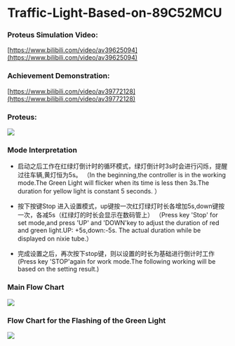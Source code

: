 # Traffic-Light-Based-on-89C52MCU
### Proteus Simulation Video:
[https://www.bilibili.com/video/av39625094](https://www.bilibili.com/video/av39625094)
### Achievement Demonstration:
[https://www.bilibili.com/video/av39772128](https://www.bilibili.com/video/av39772128)
### Proteus:
![](https://i.imgur.com/APCsanW.png)

### Mode Interpretation


- 启动之后工作在红绿灯倒计时的循环模式，绿灯倒计时3s时会进行闪烁，提醒过往车辆,黄灯恒为5s。
（In the beginning,the controller is in the working mode.The Green Light will flicker when its time is less then 3s.The duration for yellow light is constant 5 seconds. ）

-  按下按键Stop 进入设置模式，up键按一次红灯绿灯时长各增加5s,down键按一次，各减5s（红绿灯的时长会显示在数码管上）
（Press key 'Stop' for set mode,and press 'UP' and 'DOWN'key to adjust the duration of red and green light.UP: +5s,down:-5s. The actual duration while be displayed on nixie tube.）

- 完成设置之后，再次按下stop键，则以设置的时长为基础进行倒计时工作
(Press key 'STOP'again for work mode.The following working will be based on the setting result.)

### Main Flow Chart
![](https://i.imgur.com/RMt6lo1.png)

### Flow Chart for  the Flashing of the  Green Light
![](https://i.imgur.com/YPITWR1.png)

